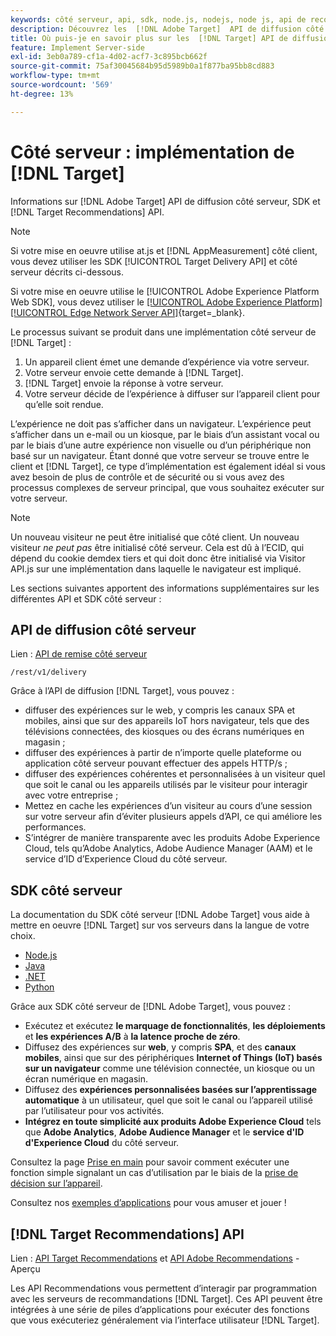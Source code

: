```yaml
---
keywords: côté serveur, api, sdk, node.js, nodejs, node js, api de recommandations, api, api, api, server side1
description: Découvrez les  [!DNL Adobe Target]  API de diffusion côté serveur, SDK et  [!DNL Target Recommendations]  API.
title: Où puis-je en savoir plus sur les  [!DNL Target] API de diffusion côté serveur et les SDK ?
feature: Implement Server-side
exl-id: 3eb0a789-cf1a-4d02-acf7-3c895bcb662f
source-git-commit: 75af30045684b95d5989b0a1f877ba95bb8cd883
workflow-type: tm+mt
source-wordcount: '569'
ht-degree: 13%

---
```


# Côté serveur : implémentation de [!DNL Target]

Informations sur [!DNL Adobe Target] API de diffusion côté serveur, SDK et [!DNL Target Recommendations] API.

>[!NOTE]
>
>Si votre mise en oeuvre utilise at.js et [!DNL AppMeasurement] côté client, vous devez utiliser les SDK [!UICONTROL Target Delivery API] et côté serveur décrits ci-dessous.
>
>Si votre mise en oeuvre utilise le [!UICONTROL Adobe Experience Platform Web SDK], vous devez utiliser le [[!UICONTROL Adobe Experience Platform] [!UICONTROL Edge Network Server API]](https://experienceleague.adobe.com/fr/docs/experience-platform/edge-network-server-api/overview){target=_blank}.

Le processus suivant se produit dans une implémentation côté serveur de [!DNL Target] :

1. Un appareil client émet une demande d’expérience via votre serveur.
1. Votre serveur envoie cette demande à [!DNL Target].
1. [!DNL Target] envoie la réponse à votre serveur.
1. Votre serveur décide de l’expérience à diffuser sur l’appareil client pour qu’elle soit rendue.

L’expérience ne doit pas s’afficher dans un navigateur. L’expérience peut s’afficher dans un e-mail ou un kiosque, par le biais d’un assistant vocal ou par le biais d’une autre expérience non visuelle ou d’un périphérique non basé sur un navigateur. Étant donné que votre serveur se trouve entre le client et [!DNL Target], ce type d’implémentation est également idéal si vous avez besoin de plus de contrôle et de sécurité ou si vous avez des processus complexes de serveur principal, que vous souhaitez exécuter sur votre serveur.

>[!NOTE]
>
>Un nouveau visiteur ne peut être initialisé que côté client. Un nouveau visiteur *ne peut pas* être initialisé côté serveur. Cela est dû à l’ECID, qui dépend du cookie demdex tiers et qui doit donc être initialisé via Visitor API.js sur une implémentation dans laquelle le navigateur est impliqué.

Les sections suivantes apportent des informations supplémentaires sur les différentes API et SDK côté serveur :

## API de diffusion côté serveur

Lien : [API de remise côté serveur](/help/dev/implement/delivery-api/overview.md)

`/rest/v1/delivery`

Grâce à l’API de diffusion [!DNL Target], vous pouvez :

* diffuser des expériences sur le web, y compris les canaux SPA et mobiles, ainsi que sur des appareils IoT hors navigateur, tels que des télévisions connectées, des kiosques ou des écrans numériques en magasin ;
* diffuser des expériences à partir de n’importe quelle plateforme ou application côté serveur pouvant effectuer des appels HTTP/s ;
* diffuser des expériences cohérentes et personnalisées à un visiteur quel que soit le canal ou les appareils utilisés par le visiteur pour interagir avec votre entreprise ;
* Mettez en cache les expériences d’un visiteur au cours d’une session sur votre serveur afin d’éviter plusieurs appels d’API, ce qui améliore les performances.
* S’intégrer de manière transparente avec les produits Adobe Experience Cloud, tels qu’Adobe Analytics, Adobe Audience Manager (AAM) et le service d’ID d’Experience Cloud du côté serveur.

## SDK côté serveur

La documentation du SDK côté serveur [!DNL Adobe Target] vous aide à mettre en oeuvre [!DNL Target] sur vos serveurs dans la langue de votre choix.

* [Node.js](node-js/overview.md)
* [Java](java/overview.md)
* [.NET](net/overview.md)
* [Python](python/overview.md)

Grâce aux SDK côté serveur de [!DNL Adobe Target], vous pouvez :

* Exécutez et exécutez **le marquage de fonctionnalités**, **les déploiements** et **les expériences A/B** à **la latence proche de zéro**.
* Diffusez des expériences sur **web**, y compris **SPA**, et des **canaux mobiles**, ainsi que sur des périphériques **Internet of Things (IoT) basés sur un navigateur** comme une télévision connectée, un kiosque ou un écran numérique en magasin.
* Diffusez des **expériences personnalisées basées sur l’apprentissage automatique** à un utilisateur, quel que soit le canal ou l’appareil utilisé par l’utilisateur pour vos activités.
* **Intégrez en toute simplicité aux produits Adobe Experience Cloud** tels que **Adobe Analytics**, **Adobe Audience Manager** et le **service d&#39;ID d&#39;Experience Cloud** du côté serveur.

Consultez la page [Prise en main](sdk-guides/getting-started/getting-started.md) pour savoir comment exécuter une fonction simple signalant un cas d’utilisation par le biais de la [prise de décision sur l’appareil](sdk-guides/on-device-decisioning/overview.md).

Consultez nos [exemples d’applications](sdk-guides/sample-apps/sample-apps.md) pour vous amuser et jouer !

## [!DNL Target Recommendations] API

Lien : [API Target Recommendations](https://developers.adobetarget.com/api/recommendations) et [API Adobe Recommendations](../../before-administer/recs-api/overview.md) - Aperçu

Les API Recommendations vous permettent d’interagir par programmation avec les serveurs de recommandations [!DNL Target]. Ces API peuvent être intégrées à une série de piles d’applications pour exécuter des fonctions que vous exécuteriez généralement via l’interface utilisateur [!DNL Target].
